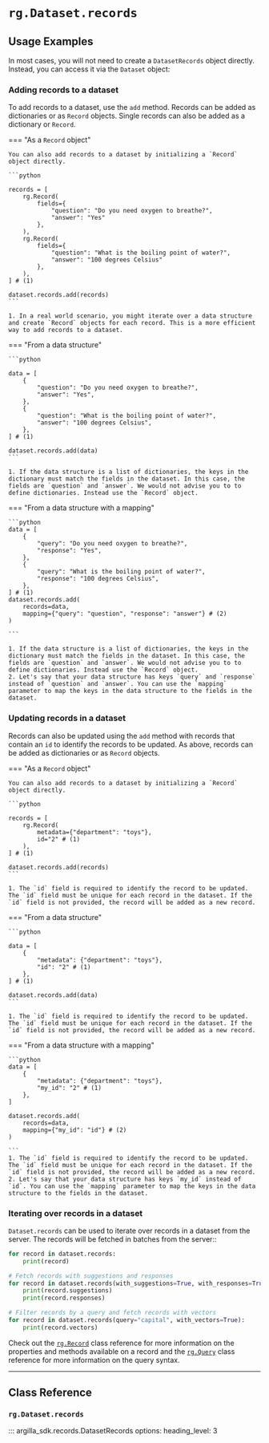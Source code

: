 
# `rg.Dataset.records`

## Usage Examples

In most cases, you will not need to create a `DatasetRecords` object directly.
Instead, you can access it via the `Dataset` object:

### Adding records to a dataset

To add records to a dataset, use the `add` method. Records can be added as dictionaries or as `Record` objects. Single records can also be added as a dictionary or `Record`.

=== "As a `Record` object"

    You can also add records to a dataset by initializing a `Record` object directly.

    ```python	

    records = [
        rg.Record(
            fields={
                "question": "Do you need oxygen to breathe?",
                "answer": "Yes"
            },
        ),
        rg.Record(
            fields={
                "question": "What is the boiling point of water?",
                "answer": "100 degrees Celsius"
            },
        ),
    ] # (1)

    dataset.records.add(records)
    ```

    1. In a real world scenario, you might iterate over a data structure and create `Record` objects for each record. This is a more efficient way to add records to a dataset. 

=== "From a data structure"

    ```python	

    data = [
        {
            "question": "Do you need oxygen to breathe?",
            "answer": "Yes",
        },
        {
            "question": "What is the boiling point of water?",
            "answer": "100 degrees Celsius",
        },
    ] # (1)

    dataset.records.add(data)
    ```

    1. If the data structure is a list of dictionaries, the keys in the dictionary must match the fields in the dataset. In this case, the fields are `question` and `answer`. We would not advise you to to define dictionaries. Instead use the `Record` object.


=== "From a data structure with a mapping"

    ```python
    data = [
        {
            "query": "Do you need oxygen to breathe?",
            "response": "Yes",
        },
        {
            "query": "What is the boiling point of water?",
            "response": "100 degrees Celsius",
        },
    ] # (1)
    dataset.records.add(
        records=data, 
        mapping={"query": "question", "response": "answer"} # (2)
    )

    ```

    1. If the data structure is a list of dictionaries, the keys in the dictionary must match the fields in the dataset. In this case, the fields are `question` and `answer`. We would not advise you to to define dictionaries. Instead use the `Record` object.
    2. Let's say that your data structure has keys `query` and `response` instead of `question` and `answer`. You can use the `mapping` parameter to map the keys in the data structure to the fields in the dataset.

### Updating records in a dataset

Records can also be updated using the `add` method with records that contain an `id` to identify the records to be updated. As above, records can be added as dictionaries or as `Record` objects.

=== "As a `Record` object"

    You can also add records to a dataset by initializing a `Record` object directly.

    ```python	

    records = [
        rg.Record(
            metadata={"department": "toys"},
            id="2" # (1)
        ),
    ] # (1)

    dataset.records.add(records)
    ```

    1. The `id` field is required to identify the record to be updated. The `id` field must be unique for each record in the dataset. If the `id` field is not provided, the record will be added as a new record.

=== "From a data structure"

    ```python	

    data = [
        {
            "metadata": {"department": "toys"},
            "id": "2" # (1)
        },
    ] # (1)

    dataset.records.add(data)
    ```

    1. The `id` field is required to identify the record to be updated. The `id` field must be unique for each record in the dataset. If the `id` field is not provided, the record will be added as a new record.


=== "From a data structure with a mapping"

    ```python
    data = [
        {
            "metadata": {"department": "toys"},
            "my_id": "2" # (1)
        },
    ]

    dataset.records.add(
        records=data, 
        mapping={"my_id": "id"} # (2)
    )

    ```
    1. The `id` field is required to identify the record to be updated. The `id` field must be unique for each record in the dataset. If the `id` field is not provided, the record will be added as a new record.
    2. Let's say that your data structure has keys `my_id` instead of `id`. You can use the `mapping` parameter to map the keys in the data structure to the fields in the dataset.

### Iterating over records in a dataset

`Dataset.records` can be used to iterate over records in a dataset from the server. The records will be fetched in batches from the server::

```python
for record in dataset.records:
    print(record)

# Fetch records with suggestions and responses
for record in dataset.records(with_suggestions=True, with_responses=True):
    print(record.suggestions)
    print(record.responses)

# Filter records by a query and fetch records with vectors
for record in dataset.records(query="capital", with_vectors=True):
    print(record.vectors)
```

Check out the [`rg.Record`](../records/record.md) class reference for more information on the properties and methods available on a record and the [`rg.Query`](../query/query.md) class reference for more information on the query syntax.

---

## Class Reference

### `rg.Dataset.records`

::: argilla_sdk.records.DatasetRecords
    options: 
        heading_level: 3